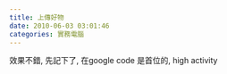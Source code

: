 ```yaml
---
title: 上傳好物
date: 2010-06-03 03:01:46
categories: 實務電腦
---
```


  
  
  
效果不錯, 先記下了, 在google code 是首位的, high activity  